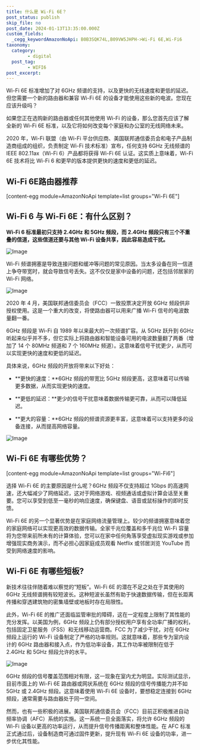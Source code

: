 ```yaml
---
title: 什么是 Wi-Fi 6E？
post_status: publish
skip_file: no
post_date: 2024-01-13T13:35:00.000Z
custom_fields:
  _cegg_keywordAmazonNoApi: B0B3SQK74L,B09VW5JHPH->Wi-Fi 6E,Wi-Fi6
taxonomy:
  category:
        - digital
  post_tag:
        - WIFI6
post_excerpt: 
---
```

Wi-Fi 6E 标准增加了对 6GHz 频谱的支持，以及更快的无线速度和更低的延迟。但您需要一个新的路由器和兼容 Wi-Fi 6E 的设备才能使用这些新的电波。您现在应该升级吗？

如果您正在选购新的路由器或任何其他使用 Wi-Fi 的设备，那么您首先应该了解全新的 Wi-Fi 6E 标准，以及它将如何改变每个家庭和办公室的无线网络未来。

2020 年，Wi-Fi 联盟（由 Wi-Fi 平台供应商、美国联邦通信委员会和电子产品制造商组成的组织，负责制定 Wi-Fi 技术标准）宣布，任何支持 6GHz 无线频谱的 IEEE 802.11ax（Wi-Fi 6）产品都将获得 Wi-Fi 6E 认证。这实质上意味着，Wi-Fi 6E 技术将比 Wi-Fi 6 和更早的版本提供更快的速度和更低的延迟。

## Wi-Fi 6E路由器推荐

[content-egg module=AmazonNoApi template=list groups="Wi-Fi 6E"]

## Wi-Fi 6 与 Wi-Fi 6E：有什么区别？

**Wi-Fi 6 标准最初只支持 2.4GHz 和 5GHz 频段，而 2.4GHz 频段只有三个不重叠的信道，这些信道还要与其他 Wi-Fi 设备共享，因此容易造成干扰。**

![Image](https://cdn.fendou.la/allmultisite/wifi-6e-hz.jpg)

Wi-Fi 频谱拥塞是导致连接问题和缓冲等问题的常见原因。当太多设备在同一信道上争夺带宽时，就会导致信号丢失。这不仅仅是家中设备的问题，还包括邻居家的 Wi-Fi 网络。

![Image](https://cdn.fendou.la/allmultisite/wifi-6e-furture.jpg)

2020 年 4 月，美国联邦通信委员会（FCC）一致投票决定开放 6GHz 频段供非授权使用。这是一个重大的改变，将使路由器可以用来广播 Wi-Fi 信号的电波数量翻一番。

6GHz 频段是 Wi-Fi 自 1989 年以来最大的一次频谱扩容。从 5GHz 跃升到 6GHz 听起来似乎并不多，但它实际上将路由器和智能设备可用的电波数量翻了两番（增加了 14 个 80MHz 频道和 7 个 160MHz 频道）。这意味着信号干扰更少，从而可以实现更快的速度和更低的延迟。

具体来说，6GHz 频段的开放将带来以下好处：

* **更快的速度：**6GHz 频段的带宽比 5GHz 频段更高，这意味着可以传输更多数据，从而实现更快的速度。

* **更低的延迟：**更少的信号干扰意味着数据传输更可靠，从而可以降低延迟。

* **更大的容量：**6GHz 频段的频谱资源更丰富，这意味着可以支持更多的设备连接，从而提高网络容量。

![Image](https://cdn.fendou.la/tuoss/wifi-6e-4tips.jpg)

## Wi-Fi 6E 有哪些优势？

[content-egg module=AmazonNoApi template=list groups="Wi-Fi6"]

选择 Wi-Fi 6E 的主要原因是什么呢？6GHz 频段不仅支持超过 1Gbps 的高速网速，还大幅减少了网络延迟，这对于网络游戏、视频通话或虚拟计算会话至关重要。您可以享受到低至一毫秒的响应速度，确保键盘、语音或鼠标操作的即时反馈。

Wi-Fi 6E 的另一个显著优势是在家庭网络流量管理上。较少的频谱拥塞意味着您的家庭网络可以实现更高效的数据传输。全家千兆位覆盖和多千兆位 Wi-Fi 容量将为您带来前所未有的计算体验，您可以在家中任何角落享受虚拟现实游戏或参加增强现实商务演示，而不必担心因家庭成员观看 Netflix 或邻居浏览 YouTube 而受到网络速度的影响。

## Wi-Fi 6E 有哪些短板?

新技术往往伴随着难以察觉的“短板”。Wi-Fi 6E 的潜在不足之处在于其使用的 6GHz 无线频谱拥有较短波长。这种短波长虽然有助于快速数据传输，但在长距离传播和穿透建筑物的密集墙壁或地板时存在局限性。

此外，Wi-Fi 6E 的推广还面临监管审批的障碍，这在一定程度上限制了其性能的充分发挥。以美国为例，6GHz 频段上仍有部分授权用户享有全功率广播的权利，包括固定卫星服务（FSS）和无线移动运营商。FCC 为了减少干扰，对在 6GHz 频段上运行的 Wi-Fi 设备制定了严格的功率规则。这就意味着，那些专为室内设计的 6GHz 路由器和接入点，作为低功率设备，其工作功率被限制在低于 2.4GHz 和 5GHz 频段允许的水平。

![Image](https://cdn.fendou.la/tuoss/wifi-6e-super-pass.jpg)

6GHz 频段的信号覆盖范围相对有限，这一现象在室内尤为明显。实际测试显示，目前市面上的 Wi-Fi 6E 路由器或网状系统在 6GHz 频段的信号传播能力并不如 5GHz 或 2.4GHz 频段。这意味着使用 Wi-Fi 6E 设备时，要想稳定连接到 6GHz 频段，通常需要与路由器处于同一空间。

然而，也有一些积极的进展。美国联邦通信委员会（FCC）目前正积极推进自动频率协调（AFC）系统的实施。这一系统一旦全面落实，将允许 6GHz 频段的 Wi-Fi 设备以更高的功率运行，从而提升信号传播距离和整体性能。在 AFC 标准正式通过后，设备制造商可通过固件更新，提升现有 Wi-Fi 6E 设备的功率，进一步优化其性能。